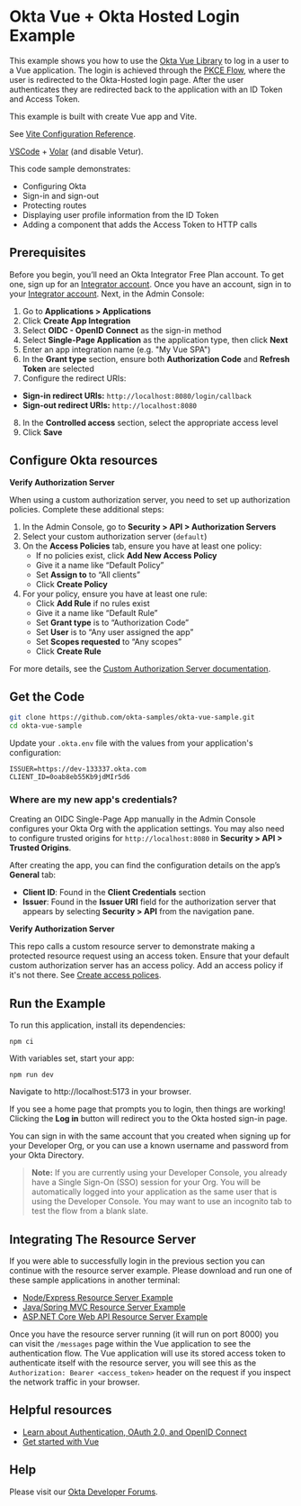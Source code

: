 # Okta Vue + Okta Hosted Login Example

This example shows you how to use the [Okta Vue Library][] to log in a user to a Vue application.  The login is achieved through the [PKCE Flow][], where the user is redirected to the Okta-Hosted login page.  After the user authenticates they are redirected back to the application with an ID Token and Access Token.

This example is built with create Vue app and Vite.

See [Vite Configuration Reference](https://vite.dev/config/).

[VSCode](https://code.visualstudio.com/) + [Volar](https://marketplace.visualstudio.com/items?itemName=Vue.volar) (and disable Vetur).


This code sample demonstrates:
* Configuring Okta
* Sign-in and sign-out
* Protecting routes
* Displaying user profile information from the ID Token
* Adding a component that adds the Access Token to HTTP calls

## Prerequisites

Before you begin, you’ll need an Okta Integrator Free Plan account. To get one, sign up for an [Integrator account](https://developer.okta.com/login). Once you have an account, sign in to your [Integrator account](https://developer.okta.com/login). Next, in the Admin Console:

1. Go to **Applications > Applications**
2. Click **Create App Integration**
3. Select **OIDC - OpenID Connect** as the sign-in method
4. Select **Single-Page Application** as the application type, then click **Next**
5. Enter an app integration name (e.g. "My Vue SPA")
6. In the **Grant type** section, ensure both **Authorization Code** and **Refresh Token** are selected
7. Configure the redirect URIs:
- **Sign-in redirect URIs:** `http://localhost:8080/login/callback`
- **Sign-out redirect URIs:** `http://localhost:8080`
8. In the **Controlled access** section, select the appropriate access level
9. Click **Save**

## Configure Okta resources

**Verify Authorization Server**

When using a custom authorization server, you need to set up authorization policies. Complete these additional steps:

1. In the Admin Console, go to **Security > API > Authorization Servers**
2. Select your custom authorization server (`default`)
3. On the **Access Policies** tab, ensure you have at least one policy:
    - If no policies exist, click **Add New Access Policy**
    - Give it a name like “Default Policy”
    - Set **Assign to** to “All clients”
    - Click **Create Policy**
4. For your policy, ensure you have at least one rule:
    - Click **Add Rule** if no rules exist
    - Give it a name like “Default Rule”
    - Set **Grant type** is to “Authorization Code”
    - Set **User** is to “Any user assigned the app”
    - Set **Scopes requested** to “Any scopes”
    - Click **Create Rule**

For more details, see the [Custom Authorization Server documentation](https://developer.okta.com/docs/concepts/auth-servers/#custom-authorization-server).

## Get the Code

```bash
git clone https://github.com/okta-samples/okta-vue-sample.git
cd okta-vue-sample
```

Update your `.okta.env` file with the values from your application's configuration:

```text
ISSUER=https://dev-133337.okta.com
CLIENT_ID=0oab8eb55Kb9jdMIr5d6
```

### Where are my new app's credentials?

Creating an OIDC Single-Page App manually in the Admin Console configures your Okta Org with the application settings. You may also need to configure trusted origins for `http://localhost:8080` in **Security > API > Trusted Origins**.

After creating the app, you can find the configuration details on the app’s **General** tab:
- **Client ID**: Found in the **Client Credentials** section
- **Issuer**: Found in the **Issuer URI** field for the authorization server that appears by selecting **Security > API** from the navigation pane.


**Verify Authorization Server**

This repo calls a custom resource server to demonstrate making a protected resource request using an access token. Ensure that your default custom authorization server has an access policy. Add an access policy if it's not there. See [Create access polices](https://help.okta.com/okta_help.htm?type=oie&id=ext-create-access-policies).

## Run the Example

To run this application, install its dependencies:

```
npm ci
```

With variables set, start your app:

```
npm run dev
```

Navigate to http://localhost:5173 in your browser.

If you see a home page that prompts you to login, then things are working!  Clicking the **Log in** button will redirect you to the Okta hosted sign-in page.

You can sign in with the same account that you created when signing up for your Developer Org, or you can use a known username and password from your Okta Directory.

> **Note:** If you are currently using your Developer Console, you already have a Single Sign-On (SSO) session for your Org.  You will be automatically logged into your application as the same user that is using the Developer Console.  You may want to use an incognito tab to test the flow from a blank slate.

## Integrating The Resource Server

If you were able to successfully login in the previous section you can continue with the resource server example. Please download and run one of these sample applications in another terminal:

* [Node/Express Resource Server Example](https://github.com/okta/samples-nodejs-express-4/tree/master/resource-server)
* [Java/Spring MVC Resource Server Example](https://github.com/okta/samples-java-spring-mvc/tree/master/resource-server)
* [ASP.NET Core Web API Resource Server Example](https://github.com/okta/samples-aspnetcore/tree/master/samples-aspnetcore-2x/resource-server)

Once you have the resource server running (it will run on port 8000) you can visit the `/messages` page within the Vue application to see the authentication flow. The Vue application will use its stored access token to authenticate itself with the resource server, you will see this as the `Authorization: Bearer <access_token>` header on the request if you inspect the network traffic in your browser.

## Helpful resources

* [Learn about Authentication, OAuth 2.0, and OpenID Connect][]
* [Get started with Vue][]

## Help

Please visit our [Okta Developer Forums][].

[Okta CLI]: https://cli.okta.com
[PKCE Flow]: https://developer.okta.com/docs/guides/implement-auth-code-pkce
[Okta Vue Library]: https://github.com/okta/okta-vue
[Learn about Authentication, OAuth 2.0, and OpenID Connect]: https://developer.okta.com/docs/concepts/
[Get started with Vue]: https://vuejs.org/guide/introduction.html
[Okta Developer Forums]: https://devforum.okta.com
